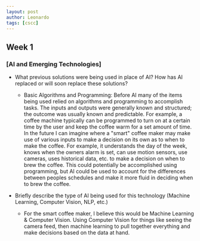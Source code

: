 ```yaml
---
layout: post
author: Leonardo
tags: [cscc]
---
```


## Week 1

### [AI and Emerging Technologies]

- What previous solutions were being used in place of AI? How has AI replaced or will soon replace these solutions?
    - Basic Algorithms and Programming: Before AI many of the items being used relied on algorithms and programming to accomplish tasks. The inputs and outputs were generally known and structured; the outcome was usually known and predictable. For example, a coffee machine typically can be programmed to turn on at a certain time by the user and keep the coffee warm for a set amount of time. In the future I can imagine where a "smart" coffee maker may make use of various inputs to make a decision on its own as to when to make the coffee.  For example, it understands the day of the week, knows when the owners alarm is set, can use motion sensors, use cameras, uses historical data, etc. to make a decision on when to brew the coffee. This could potentially be accomplished using programming, but AI could be used to account for the differences between peoples schedules and make it more fluid in deciding when to brew the coffee. 
    
- Briefly describe the type of AI being used for this technology (Machine Learning, Computer Vision, NLP, etc.)
    - For the smart coffee maker, I believe this would be Machine Learning & Computer Vision.  Using Computer Vision for things like seeing the camera feed, then machine learning to pull together everything and make decisions based on the data at hand. 

